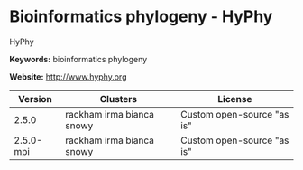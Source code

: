 # Bioinformatics phylogeny - HyPhy

HyPhy

**Keywords:** bioinformatics phylogeny

**Website:** <http://www.hyphy.org>

| Version | Clusters | License |
| ------- | -------- | ------- |
| 2.5.0 | rackham irma bianca snowy | Custom open-source "as is" |
| 2.5.0-mpi | rackham irma bianca snowy | Custom open-source "as is" |
